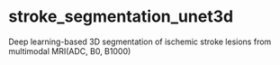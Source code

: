 # stroke_segmentation_unet3d
Deep learning-based 3D segmentation of ischemic stroke lesions from multimodal MRI(ADC, B0, B1000)
